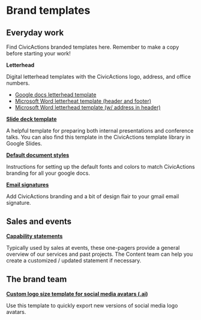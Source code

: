 # Brand templates

## Everyday work 
Find CivicActions branded templates here. Remember to make a copy before starting your work!

**Letterhead**

Digital letterhead templates with the CivicActions logo, address, and office numbers. 

+   [Google docs letterhead template](https://drive.google.com/open?id=1-6dKWomT1rhma20dmsi_CTRz3suaBpS5Keg6vQjwIoY)
+   [Microsoft Word letterheat template (header and footer)](https://drive.google.com/open?id=1ZwNQdTivmDe615XRw9EEDeeOA7BKTnSn)
+   [Microsoft Word letterhead template (w/ address in header)](https://drive.google.com/open?id=1oYofVGoQWV_5rxA4kFOcvgY3kzBvZ3OB)

**[Slide deck template](https://drive.google.com/open?id=1uDn6UeISJJvAeC_gEOdDCLeaPrPwFlhziU2nKCl9zXs)**

A helpful template for preparing both  internal presentations and conference talks. You can also find this template in the CivicActions template library in Google Slides. 

**[Default document styles](https://docs.google.com/document/d/1M-q4Wh0TfKctkaHRmJQumsIn_faTimyTub8qu3qGM7k/edit#heading=h.vvnmj42g6bae)**

Instructions for setting up the default fonts and colors to match CivicActions branding for all your google docs. 

**[Email signatures](https://docs.google.com/document/d/1fSq8SqCI4Oc4flGTmVcEqXjkrIdbSJ9apqdwWPUL6Yk/edit)**

Add CivicActions branding and a bit of design flair to your gmail email signature.


## Sales and events

**[Capability statements](https://drive.google.com/open?id=1wcO28ilLJYy3yxgt1Rsc0kB7AZ-qFSVs)**

Typically used by sales at events, these one-pagers provide a general overview of our services and past projects. The Content team can help you create a customized / updated statement if necessary. 




## The brand team

**[Custom logo size template for social media avatars (.ai)](https://drive.google.com/open?id=1hAhU9AHjDh37mciZ_ooPG4aJCMJzgpez)**

Use this template to quickly export new versions of social media logo avatars. 
